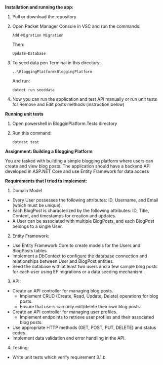 **Installation and running the app:**
1. Pull or download the repository
2. Open Packet Manager Console in VSC and run the commands:
   
   ```
   Add-Migration Migration
   ```
   Then:
   ```
   Update-Database
   ```
3. To seed data pen Terminal in this directory:
   ```
   ..\BloggingPlatform\BloggingPlatform
   ```
   And run:
   ```
   dotnet run seeddata
   ```
4. Now you can run the application and test API manually or run unit tests for Remove and Edit posts methods (instruction below)

**Running unit tests** 
1. Open powershell in BlogginPlatform.Tests directory
2. Run this command:
    
   ```
   dotnest test
   ```

**Assignment: Building a Blogging Platform**

You are tasked with building a simple blogging platform where users can create and view blog posts. The application should have a backend API developed in ASP.NET Core and use Entity Framework for data access

**Requirements that I tried to implement:**
1.	Domain Model
 - Every User possesses the following attributes: ID, Username, and Email (which must be unique).
 -  Each BlogPost is characterized by the following attributes: ID, Title, Content, and timestamps for creation and updates.
 -	A User can be associated with multiple BlogPosts, and each BlogPost belongs to a single User.

2. Entity Framework:
-	Use Entity Framework Core to create models for the Users and BlogPosts tables.
-	Implement a DbContext to configure the database connection and relationships between User and BlogPost entities.
-	Seed the database with at least two users and a few sample blog posts for each user using EF migrations or a data seeding mechanism.

3. API:
- Create an API controller for managing blog posts.
   -	Implement CRUD (Create, Read, Update, Delete) operations for blog posts.
   -	Ensure that users can only edit/delete their own blog posts.
- Create an API controller for managing user profiles.
  -	Implement endpoints to retrieve user profiles and their associated blog posts.
-	Use appropriate HTTP methods (GET, POST, PUT, DELETE) and status codes.
-	Implement data validation and error handling in the API.

4. Testing:
-	Write unit tests which verify requirement 3.1.b

